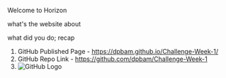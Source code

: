Welcome to Horizon

what's the website about

what did you do; recap







1. GitHub Published Page - https://dpbam.github.io/Challenge-Week-1/
2. GitHub Repo Link - https://github.com/dpbam/Challenge-Week-1
3. ![GitHub Logo](screenshot.png) 